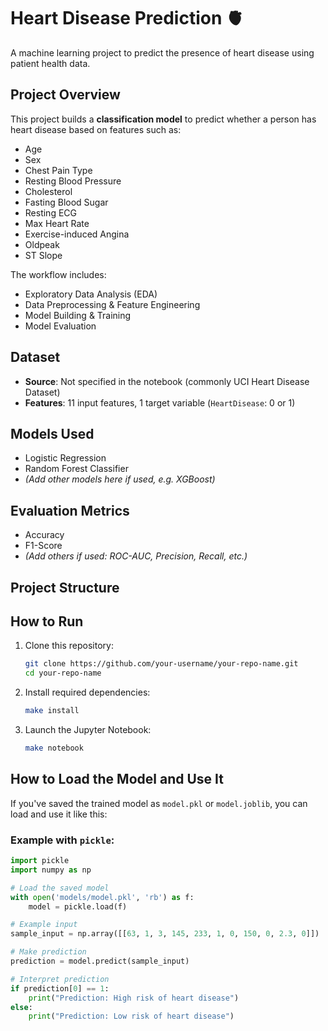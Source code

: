# Heart Disease Prediction 🫀

A machine learning project to predict the presence of heart disease using patient health data.

## Project Overview

This project builds a **classification model** to predict whether a person has heart disease based on features such as:

- Age
- Sex
- Chest Pain Type
- Resting Blood Pressure
- Cholesterol
- Fasting Blood Sugar
- Resting ECG
- Max Heart Rate
- Exercise-induced Angina
- Oldpeak
- ST Slope

The workflow includes:

- Exploratory Data Analysis (EDA)
- Data Preprocessing & Feature Engineering
- Model Building & Training
- Model Evaluation

## Dataset

- **Source**: Not specified in the notebook (commonly UCI Heart Disease Dataset)
- **Features**: 11 input features, 1 target variable (`HeartDisease`: 0 or 1)

## Models Used

- Logistic Regression  
- Random Forest Classifier  
- *(Add other models here if used, e.g. XGBoost)*

## Evaluation Metrics

- Accuracy  
- F1-Score  
- *(Add others if used: ROC-AUC, Precision, Recall, etc.)*

## Project Structure


## How to Run

1. Clone this repository:

    ```bash
    git clone https://github.com/your-username/your-repo-name.git
    cd your-repo-name
    ```

2. Install required dependencies:

    ```bash
    make install
    ```

3. Launch the Jupyter Notebook:

    ```bash
    make notebook
    ```

## How to Load the Model and Use It

If you've saved the trained model as `model.pkl` or `model.joblib`, you can load and use it like this:

### Example with `pickle`:
```python
import pickle
import numpy as np

# Load the saved model
with open('models/model.pkl', 'rb') as f:
    model = pickle.load(f)

# Example input
sample_input = np.array([[63, 1, 3, 145, 233, 1, 0, 150, 0, 2.3, 0]])  # example values

# Make prediction
prediction = model.predict(sample_input)

# Interpret prediction
if prediction[0] == 1:
    print("Prediction: High risk of heart disease")
else:
    print("Prediction: Low risk of heart disease")
```
